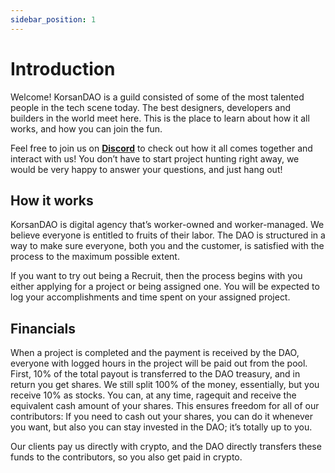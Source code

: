 ```yaml
---
sidebar_position: 1
---
```


# Introduction

Welcome! KorsanDAO is a guild consisted of some of the most talented people in the tech scene today. The best designers, developers and builders in the world meet here. This is the place to learn about how it all works, and how you can join the fun.

Feel free to join us on **[Discord](https://discord.com/korsandao)** to check out how it all comes together and interact with us! You don’t have to start project hunting right away, we would be very happy to answer your questions, and just hang out!

## How it works

KorsanDAO is digital agency that’s worker-owned and worker-managed. We believe everyone is entitled to fruits of their labor. The DAO is structured in a way to make sure everyone, both you and the customer, is satisfied with the process to the maximum possible extent.

If you want to try out being a Recruit, then the process begins with you either applying for a project or being assigned one. You will be expected to log your accomplishments and time spent on your assigned project.

## Financials

When a project is completed and the payment is received by the DAO, everyone with logged hours in the project will be paid out from the pool. First, 10% of the total payout is transferred to the DAO treasury, and in return you get shares. We still split 100% of the money, essentially, but you receive 10% as stocks. You can, at any time, ragequit and receive the equivalent cash amount of your shares. This ensures freedom for all of our contributors: If you need to cash out your shares, you can do it whenever you want, but also you can stay invested in the DAO; it’s totally up to you.

Our clients pay us directly with crypto, and the DAO directly transfers these funds to the contributors, so you also get paid in crypto.
